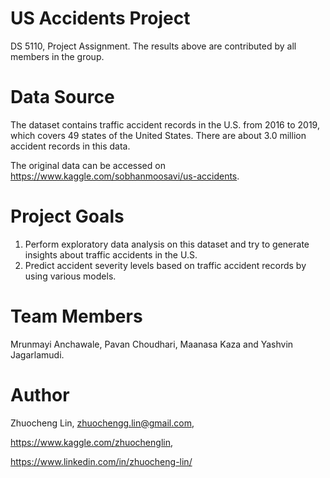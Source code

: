 # US Accidents Project
DS 5110, Project Assignment. The results above are contributed by all members in the group.

# Data Source
The dataset contains traffic accident records in the U.S. from 2016 to 2019, which covers 49 states of the United States. There are about 3.0 million accident records in this data. 

The original data can be accessed on <https://www.kaggle.com/sobhanmoosavi/us-accidents>.

# Project Goals
1. Perform exploratory data analysis on this dataset and try to generate insights about traffic accidents in the U.S. 
2. Predict accident severity levels based on traffic accident records by using various models.

# Team Members
Mrunmayi Anchawale, Pavan Choudhari, Maanasa Kaza and Yashvin Jagarlamudi.

# Author
Zhuocheng Lin, zhuochengg.lin@gmail.com, 

https://www.kaggle.com/zhuochenglin, 

https://www.linkedin.com/in/zhuocheng-lin/
